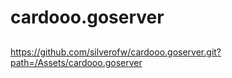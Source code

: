 # cardooo.goserver

##
https://github.com/silverofw/cardooo.goserver.git?path=/Assets/cardooo.goserver
